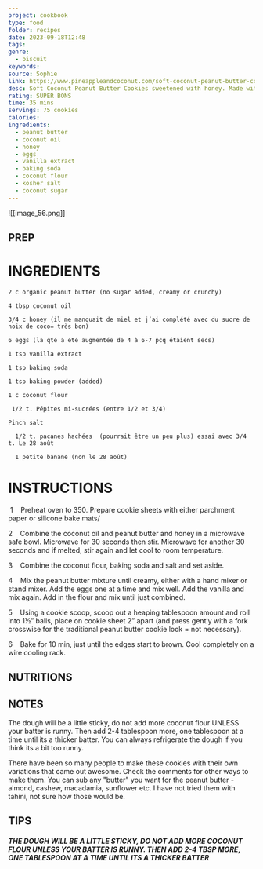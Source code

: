 ```yaml
---
project: cookbook
type: food
folder: recipes
date: 2023-09-18T12:48
tags: 
genre:
  - biscuit
keywords: 
source: Sophie
link: https://www.pineappleandcoconut.com/soft-coconut-peanut-butter-cookies/
desc: Soft Coconut Peanut Butter Cookies sweetened with honey. Made with coconut flour.
rating: SUPER BONS
time: 35 mins
servings: 75 cookies
calories: 
ingredients:
  - peanut butter
  - coconut oil
  - honey
  - eggs
  - vanilla extract
  - baking soda
  - coconut flour
  - kosher salt
  - coconut sugar
---
```


![[image_56.png]]




## PREP


# INGREDIENTS

	2 c organic peanut butter (no sugar added, creamy or crunchy)

	4 tbsp coconut oil

	3/4 c honey (il me manquait de miel et j’ai complété avec du sucre de noix de coco= très bon)

	6 eggs (la qté a été augmentée de 4 à 6-7 pcq étaient secs)

	1 tsp vanilla extract

	1 tsp baking soda

	1 tsp baking powder (added)

	1 c coconut flour

	 1/2 t. Pépites mi-sucrées (entre 1/2 et 3/4)

	Pinch salt

	  1/2 t. pacanes hachées  (pourrait être un peu plus) essai avec 3/4 t. Le 28 août

	  1 petite banane (non le 28 août)


# INSTRUCTIONS

 1    Preheat oven to 350. Prepare cookie sheets with either parchment paper or silicone bake mats/

2    Combine the coconut oil and peanut butter and honey in a microwave safe bowl. Microwave for 30 seconds then stir. Microwave for another 30 seconds and if melted, stir again and let cool to room temperature.

3    Combine the coconut flour, baking soda and salt and set aside.

4    Mix the peanut butter mixture until creamy, either with a hand mixer or stand mixer. Add the eggs one at a time and mix well. Add the vanilla and mix again. Add in the flour and mix until just combined.

5    Using a cookie scoop, scoop out a heaping tablespoon amount and roll into 1½” balls, place on cookie sheet 2” apart (and press gently with a fork crosswise for the traditional peanut butter cookie look = not necessary). 

6    Bake for 10 min, just until the edges start to brown. Cool completely on a wire cooling rack.




## NUTRITIONS


## NOTES

The dough will be a little sticky, do not add more coconut flour UNLESS your batter is runny. Then add 2-4 tablespoon more, one tablespoon at a time until its a thicker batter. You can always refrigerate the dough if you think its a bit too runny.

There have been so many people to make these cookies with their own variations that came out awesome. Check the comments for other ways to make them. You can sub any "butter" you want for the peanut butter - almond, cashew, macadamia, sunflower etc. I have not tried them with tahini, not sure how those would be.

## TIPS

##### THE DOUGH WILL BE A LITTLE STICKY, DO NOT ADD MORE COCONUT FLOUR UNLESS YOUR BATTER IS RUNNY. THEN ADD 2-4 TBSP MORE, ONE TABLESPOON AT A TIME UNTIL ITS A THICKER BATTER





